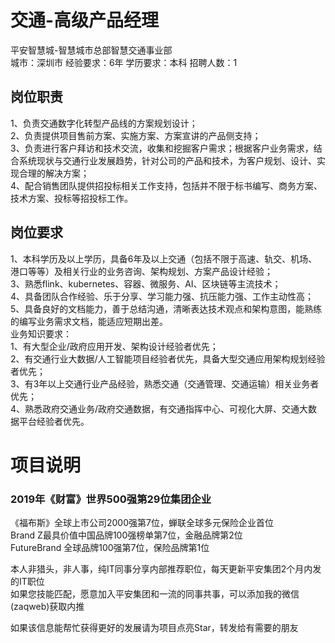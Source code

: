 # 交通-高级产品经理
平安智慧城-智慧城市总部智慧交通事业部  
城市：深圳市 经验要求：6年 学历要求：本科  招聘人数：1

## 岗位职责
1、负责交通数字化转型产品线的方案规划设计；   
2、负责提供项目售前方案、实施方案、方案宣讲的产品侧支持；   
3、负责进行客户拜访和技术交流，收集和挖掘客户需求；根据客户业务需求，结合系统现状与交通行业发展趋势，针对公司的产品和技术，为客户规划、设计、实现合理的解决方案；   
4、配合销售团队提供招投标相关工作支持，包括并不限于标书编写、商务方案、技术方案、投标等招投标工作。

## 岗位要求
1、本科学历及以上学历，具备6年及以上交通（包括不限于高速、轨交、机场、港口等等）及相关行业的业务咨询、架构规划、方案产品设计经验；   
3、熟悉flink、kubernetes、容器、微服务、AI、区块链等主流技术；   
4、具备团队合作经验、乐于分享、学习能力强、抗压能力强、工作主动性高；   
5、具备良好的文档能力，善于总结沟通，清晰表达技术观点和架构意图，能熟练的编写业务需求文档，能适应短期出差。   
业务知识要求：   
1、有大型企业/政府应用开发、架构设计经验者优先；   
2、有交通行业大数据/人工智能项目经验者优先，具备大型交通应用架构规划经验者优先；   
3、有3年以上交通行业产品经验，熟悉交通（交通管理、交通运输）相关业务者优先；   
4、熟悉政府交通业务/政府交通数据，有交通指挥中心、可视化大屏、交通大数据平台经验者优先。

# 项目说明

### 2019年《财富》世界500强第29位集团企业
《福布斯》全球上市公司2000强第7位，蝉联全球多元保险企业首位  
Brand Z最具价值中国品牌100强榜单第7位，金融品牌第2位  
FutureBrand 全球品牌100强第7位，保险品牌第1位

本人非猎头，非人事，纯IT同事分享内部推荐职位，每天更新平安集团2个月内发的IT职位  
如果您技能匹配，愿意加入平安集团和一流的同事共事，可以添加我的微信(zaqweb)获取内推 

如果该信息能帮忙获得更好的发展请为项目点亮Star，转发给有需要的朋友




